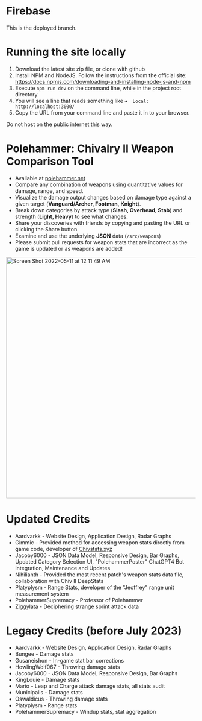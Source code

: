 # Firebase 
This is the deployed branch.

# Running the site locally
1. Download the latest site zip file, or clone with github
2. Install NPM and NodeJS. Follow the instructions from the official site: https://docs.npmjs.com/downloading-and-installing-node-js-and-npm
3. Execute `npm run dev` on the command line, while in the project root directory
4. You will see a line that reads something like `➜  Local:   http://localhost:3000/`
5. Copy the URL from your command line and paste it in to your browser.

Do not host on the public internet this way.

# Polehammer: Chivalry II Weapon Comparison Tool
* Available at [polehammer.net](https://polehammer.net)
* Compare any combination of weapons using quantitative values for damage, range, and speed.
* Visualize the damage output changes based on damage type against a given target (**Vanguard/Archer, Footman, Knight**).
* Break down categories by attack type (**Slash, Overhead, Stab**) and strength (**Light, Heavy**) to see what changes.
* Share your discoveries with friends by copying and pasting the URL or clicking the Share button.
* Examine and use the underlying **JSON** data (`/src/weapons`)
* Please submit pull requests for weapon stats that are incorrect as the game is updated or as weapons are added!
<img width="640" alt="Screen Shot 2022-05-11 at 12 11 49 AM" src="https://user-images.githubusercontent.com/1251092/167790496-d3ca93d4-8e6a-4a89-8374-3d1c5e0ceda9.png">

# Updated Credits
* Aardvarkk - Website Design, Application Design, Radar Graphs
* Gimmic - Provided method for accessing weapon stats directly from game code, developer of [Chivstats.xyz](https://chivstats.xyz)
* Jacoby6000 - JSON Data Model, Responsive Design, Bar Graphs, Updated Category Selection UI, "PolehammerPoster" ChatGPT4 Bot Integration, Maintenance and Updates
* Nihilianth - Provided the most recent patch's weapon stats data file, collaboration with Chiv II DeepStats 
* Platyplysm - Range Stats, developer of the "Jeoffrey" range unit measurement system
* PolehammerSupremacy - Professor of Polehammer 
* Ziggylata - Deciphering strange sprint attack data

# Legacy Credits (before July 2023)
* Aardvarkk - Website Design, Application Design, Radar Graphs
* Bungee - Damage stats
* Gusaneishon - In-game stat bar corrections
* HowlingWolf067 - Throwing damage stats
* Jacoby6000 - JSON Data Model, Responsive Design, Bar Graphs
* KingLouie - Damage stats
* Mario - Leap and Charge attack damage stats, all stats audit
* Municipalis - Damage stats
* Oswaldicus - Throwing damage stats
* Platyplysm - Range stats
* PolehammerSupremacy - Windup stats, stat aggregation
